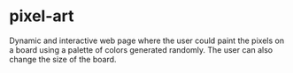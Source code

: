 # pixel-art
Dynamic and interactive web page where the user could paint the pixels on a board using a palette of colors generated randomly. The user can also change the size of the board.
